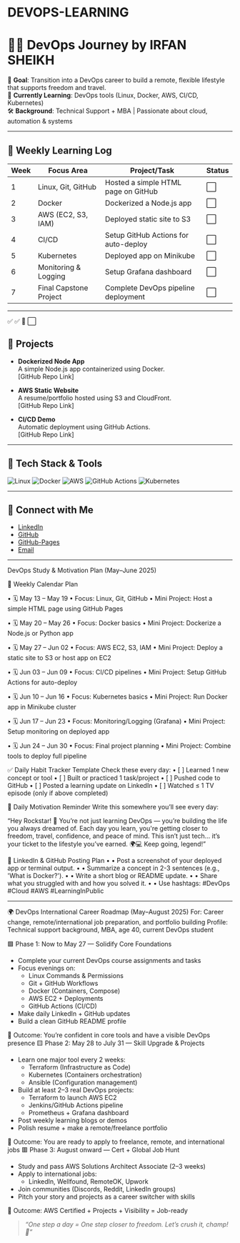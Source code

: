 # DEVOPS-LEARNING

# 👨‍💻 DevOps Journey by IRFAN SHEIKH

🎯 **Goal**: Transition into a DevOps career to build a remote, flexible lifestyle that supports freedom and travel.  
📅 **Currently Learning**: DevOps tools (Linux, Docker, AWS, CI/CD, Kubernetes)  
🛠️ **Background**: Technical Support + MBA | Passionate about cloud, automation & systems  

---

## 📌 Weekly Learning Log

| Week | Focus Area               | Project/Task                           | Status |
|------|--------------------------|----------------------------------------|--------|
| 1    | Linux, Git, GitHub       | Hosted a simple HTML page on GitHub   | ⬜      |
| 2    | Docker                   | Dockerized a Node.js app              | ⬜      |
| 3    | AWS (EC2, S3, IAM)       | Deployed static site to S3            | ⬜      |
| 4    | CI/CD                    | Setup GitHub Actions for auto-deploy  | ⬜     |
| 5    | Kubernetes               | Deployed app on Minikube              | ⬜     |
| 6    | Monitoring & Logging     | Setup Grafana dashboard               | ⬜     |
| 7    | Final Capstone Project   | Complete DevOps pipeline deployment   | ⬜     |

---
✅
✅
🔄
⬜

## 🚀 Projects

- **Dockerized Node App**  
  A simple Node.js app containerized using Docker.  
  [GitHub Repo Link]

- **AWS Static Website**  
  A resume/portfolio hosted using S3 and CloudFront.  
  [GitHub Repo Link]

- **CI/CD Demo**  
  Automatic deployment using GitHub Actions.  
  [GitHub Repo Link]

---

## 🧠 Tech Stack & Tools

![Linux](https://img.shields.io/badge/Linux-%23000000.svg?style=for-the-badge&logo=linux&logoColor=white)
![Docker](https://img.shields.io/badge/Docker-%230db7ed.svg?style=for-the-badge&logo=docker&logoColor=white)
![AWS](https://img.shields.io/badge/AWS-%23FF9900.svg?style=for-the-badge&logo=amazonaws&logoColor=white)
![GitHub Actions](https://img.shields.io/badge/GitHub_Actions-%232671E5.svg?style=for-the-badge&logo=githubactions&logoColor=white)
![Kubernetes](https://img.shields.io/badge/Kubernetes-%23326ce5.svg?style=for-the-badge&logo=kubernetes&logoColor=white)

---

## 🌱 Connect with Me

- [LinkedIn](https://linkedin.com/in/irfan-sheikh)
- [GitHub](https://github.com/irfaansheikh)
- [GitHub-Pages](https://irfaansheikh.github.io/)
- [Email](mailto:s4sheikh@gmail.com)

---


DevOps Study & Motivation Plan (May–June 2025)

📅 Weekly Calendar Plan

•	🗓 May 13 – May 19
   • Focus: Linux, Git, GitHub
   • Mini Project: Host a simple HTML page using GitHub Pages

•	🗓 May 20 – May 26
   • Focus: Docker basics
   • Mini Project: Dockerize a Node.js or Python app

•	🗓 May 27 – Jun 02
   • Focus: AWS EC2, S3, IAM
   • Mini Project: Deploy a static site to S3 or host app on EC2

•	🗓 Jun 03 – Jun 09
   • Focus: CI/CD pipelines
   • Mini Project: Setup GitHub Actions for auto-deploy

•	🗓 Jun 10 – Jun 16
   • Focus: Kubernetes basics
   • Mini Project: Run Docker app in Minikube cluster

•	🗓 Jun 17 – Jun 23
   • Focus: Monitoring/Logging (Grafana)
   • Mini Project: Setup monitoring on deployed app

•	🗓 Jun 24 – Jun 30
   • Focus: Final project planning
   • Mini Project: Combine tools to deploy full pipeline

✅ Daily Habit Tracker Template
Check these every day:
•	[ ] Learned 1 new concept or tool
•	[ ] Built or practiced 1 task/project
•	[ ] Pushed code to GitHub
•	[ ] Posted a learning update on LinkedIn
•	[ ] Watched ≤ 1 TV episode (only if above completed)

🌟 Daily Motivation Reminder
Write this somewhere you’ll see every day:

“Hey Rockstar! 🎸 You’re not just learning DevOps — you’re building the life you always dreamed of. Each day you learn, you're getting closer to freedom, travel, confidence, and peace of mind. This isn’t just tech… it’s your ticket to the lifestyle you’ve earned. 🌍💻 Keep going, legend!”

📢 LinkedIn & GitHub Posting Plan
•	• Post a screenshot of your deployed app or terminal output.
•	• Summarize a concept in 2-3 sentences (e.g., 'What is Docker?').
•	• Write a short blog or README update.
•	• Share what you struggled with and how you solved it.
•	• Use hashtags: #DevOps #Cloud #AWS #LearningInPublic

-------

🌍 DevOps International Career Roadmap (May–August 2025)
For: Career change, remote/international job preparation, and portfolio building
Profile: Technical support background, MBA, age 40, current DevOps student

🟩 Phase 1: Now to May 27 — Solidify Core Foundations
- Complete your current DevOps course assignments and tasks
- Focus evenings on:
  - Linux Commands & Permissions
  - Git + GitHub Workflows
  - Docker (Containers, Compose)
  - AWS EC2 + Deployments
  - GitHub Actions (CI/CD)
- Make daily LinkedIn + GitHub updates
- Build a clean GitHub README profile

🎯 Outcome: You’re confident in core tools and have a visible DevOps presence
🟨 Phase 2: May 28 to July 31 — Skill Upgrade & Projects
- Learn one major tool every 2 weeks:
  - Terraform (Infrastructure as Code)
  - Kubernetes (Containers orchestration)
  - Ansible (Configuration management)
- Build at least 2–3 real DevOps projects:
  - Terraform to launch AWS EC2
  - Jenkins/GitHub Actions pipeline
  - Prometheus + Grafana dashboard
- Post weekly learning blogs or demos
- Polish resume + make a remote/freelance portfolio

🎯 Outcome: You are ready to apply to freelance, remote, and international jobs
🟥 Phase 3: August onward — Cert + Global Job Hunt
- Study and pass AWS Solutions Architect Associate (2–3 weeks)
- Apply to international jobs:
  - LinkedIn, Wellfound, RemoteOK, Upwork
- Join communities (Discords, Reddit, LinkedIn groups)
- Pitch your story and projects as a career switcher with skills

🎯 Outcome: AWS Certified + Projects + Visibility = Job-ready




> _“One step a day = One step closer to freedom. Let’s crush it, champ! 🚀”_
